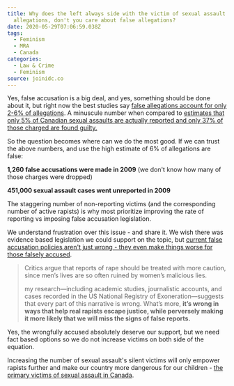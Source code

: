 ```yaml
---
title: Why does the left always side with the victim of sexual assault
  allegations, don't you care about false allegations?
date: 2020-05-29T07:06:59.038Z
tags:
  - Feminism
  - MRA
  - Canada
categories:
  - Law & Crime
  - Feminism
source: joinidc.co
---
```

Yes, false accusation is a big deal, and yes, something should be done about it, but right now the best studies say [false allegations account for only 2-6% of allegations](https://www.vox.com/2015/6/1/8687479/lie-rape-statistics). A minuscule number when compared to [estimates that only 5% of Canadian sexual assaults are actually reported and only 37% of those charged are found guilty.](http://globalnews.ca/news/1845136/why-dont-women-report-rape-because-most-get-no-justice-when-they-do/)

So the question becomes where can we do the most good. If we can trust the above numbers, and use the high estimate of 6% of allegations are false:

**1,260 false accusations were made in 2009** (we don't know how many of those charges were dropped)

**451,000 sexual assault cases went unreported in 2009**

The staggering number of non-reporting victims (and the corresponding number of active rapists) is why most prioritize improving the rate of reporting vs imposing false accusation legislation.

We understand frustration over this issue - and share it. We wish there was evidence based legislation we could support on the topic, but [current false accusation policies aren't just wrong - they even make things worse for those falsely accused](https://qz.com/980766/the-truth-about-false-rape-accusations/).

> Critics argue that reports of rape should be treated with more caution, since men’s lives are so often ruined by women’s malicious lies.
>
> my research—including academic studies, journalistic accounts, and cases recorded in the US National Registry of Exoneration—suggests that every part of this narrative is wrong. What’s more, **it’s wrong in ways that help real rapists escape justice, while perversely making it more likely that we will miss the signs of false reports.**

Yes, the wrongfully accused absolutely deserve our support, but we need fact based options so we do not increase victims on both side of the equation.

Increasing the number of sexual assault's silent victims will only empower rapists further and make our country more dangerous for our children - [the primary victims of sexual assault in Canada](http://www.sexassault.ca/statistics.htm).